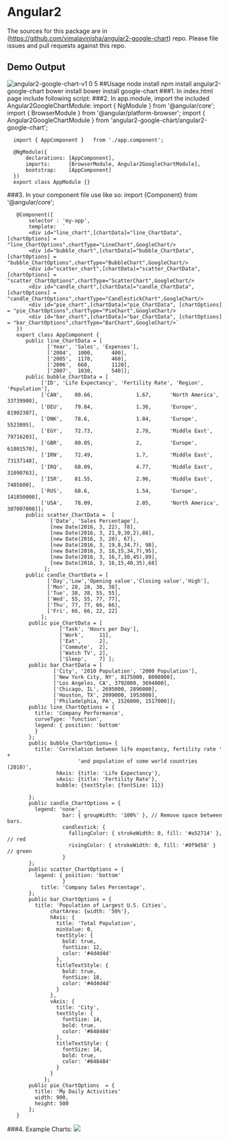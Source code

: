 Angular2
=========

The sources for this package are in (https://github.com/vimalavinisha/angular2-google-chart) repo. Please file issues and pull requests against this repo.
## Demo Output
  ![angular2-google-chart-v1 0 5](https://cloud.githubusercontent.com/assets/11042288/16228824/f30a4436-37d6-11e6-8d05-bdc8bc090fcc.png)
##Usage
    node install
      npm install angular2-google-chart
    bower install
      bower install google-chart
###1. In index.html page include following script:
      <script src="https://www.gstatic.com/charts/loader.js"></script>
      <script>  
      !important: You want to give this variable(var googleLoaded = false;). This is used to run multiple chart in your jade.
        var googleLoaded = false;
        </script>
###2. In app.module, import the included Angular2GoogleChartModule:
      import { NgModule }       from '@angular/core';
      import { BrowserModule  } from '@angular/platform-browser';
      import { Angular2GoogleChartModule } from 'angular2-google-chart/angular2-google-chart';

      import { AppComponent }   from './app.component';

      @NgModule({
          declarations: [AppComponent],
          imports:      [BrowserModule, Angular2GoogleChartModule],
          bootstrap:    [AppComponent]
      })
      export class AppModule {}

###3. In your component file use like so:
      import {Component} from '@angular/core';

       @Component({
           selector : 'my-app',
           template:  `
           <div id="line_chart",[chartData]="line_ChartData", [chartOptions] = "line_ChartOptions",chartType="LineChart",GoogleChart/>
           <div id="bubble_chart",[chartData]="bubble_ChartData", [chartOptions] = "bubble_ChartOptions",chartType="BubbleChart",GoogleChart/>
           <div id="scatter_chart",[chartData]="scatter_ChartData", [chartOptions] = "scatter_ChartOptions",chartType="ScatterChart",GoogleChart/>
           <div id="candle_chart",[chartData]="candle_ChartData", [chartOptions] = "candle_ChartOptions",chartType="CandlestickChart",GoogleChart/>    
           <div id="pie_chart",[chartData]="pie_ChartData", [chartOptions] = "pie_ChartOptions",chartType="PieChart",GoogleChart/>    
           <div id="bar_chart",[chartData]="bar_ChartData", [chartOptions] = "bar_ChartOptions",chartType="BarChart",GoogleChart/>`    
       })
       export class AppComponent {
          public line_ChartData = [
                 ['Year', 'Sales', 'Expenses'],
                 ['2004',  1000,      400],
                 ['2005',  1170,      460],
                 ['2006',  660,       1120],
                 ['2007',  1030,      540]];
          public bubble_ChartData = [
               ['ID', 'Life Expectancy', 'Fertility Rate', 'Region',     'Population'],
               ['CAN',    80.66,              1.67,      'North America',  33739900],
               ['DEU',    79.84,              1.36,      'Europe',         81902307],
               ['DNK',    78.6,               1.84,      'Europe',         5523095],
               ['EGY',    72.73,              2.78,      'Middle East',    79716203],
               ['GBR',    80.05,              2,         'Europe',         61801570],
               ['IRN',    72.49,              1.7,       'Middle East',    73137148],
               ['IRQ',    68.09,              4.77,      'Middle East',    31090763],
               ['ISR',    81.55,              2.96,      'Middle East',    7485600],
               ['RUS',    68.6,               1.54,      'Europe',         141850000],
               ['USA',    78.09,              2.05,      'North America',  307007000]];
          public scatter_ChartData =  [
                  ['Date', 'Sales Percentage'],
                  [new Date(2016, 3, 22), 78],
                  [new Date(2016, 3, 21,9,30,2),88],
                  [new Date(2016, 3, 20), 67],
                  [new Date(2016, 3, 19,8,34,7), 98],
                  [new Date(2016, 3, 18,15,34,7),95],
                  [new Date(2016, 3, 16,7,30,45),89],
                  [new Date(2016, 3, 16,15,40,35),68]
                ];
          public candle_ChartData = [
                 ['Day','Low','Opening value','Closing value','High'],
                 ['Mon', 28, 28, 38, 38],
                 ['Tue', 38, 38, 55, 55],
                 ['Wed', 55, 55, 77, 77],
                 ['Thu', 77, 77, 66, 66],
                 ['Fri', 66, 66, 22, 22]
               ];
           public pie_ChartData = [
                     ['Task', 'Hours per Day'],
                     ['Work',     11],
                     ['Eat',      2],
                     ['Commute',  2],
                     ['Watch TV', 2],
                     ['Sleep',    7] ];
           public bar_ChartData = [
                   ['City', '2010 Population', '2000 Population'],
                   ['New York City, NY', 8175000, 8008000],
                   ['Los Angeles, CA', 3792000, 3694000],
                   ['Chicago, IL', 2695000, 2896000],
                   ['Houston, TX', 2099000, 1953000],
                   ['Philadelphia, PA', 1526000, 1517000]];
           public line_ChartOptions = {
             title: 'Company Performance',
             curveType: 'function',
             legend: { position: 'bottom'
             }
           };
           public bubble_ChartOptions= {
             title: 'Correlation between life expectancy, fertility rate ' +
                           'and population of some world countries (2010)',
                    hAxis: {title: 'Life Expectancy'},
                    vAxis: {title: 'Fertility Rate'},
                    bubble: {textStyle: {fontSize: 11}}

           };
           public candle_ChartOptions = {
             legend: 'none',
                      bar: { groupWidth: '100%' }, // Remove space between bars.
                      candlestick: {
                        fallingColor: { strokeWidth: 0, fill: '#a52714' }, // red
                        risingColor: { strokeWidth: 0, fill: '#0f9d58' }   // green
                      }
           };
           public scatter_ChartOptions = {
             legend: { position: 'bottom'
                      }
               title: 'Company Sales Percentage',
           };
           public bar_ChartOptions = {
             title: 'Population of Largest U.S. Cities',
                  chartArea: {width: '50%'},
                  hAxis: {
                    title: 'Total Population',
                    minValue: 0,
                    textStyle: {
                      bold: true,
                      fontSize: 12,
                      color: '#4d4d4d'
                    },
                    titleTextStyle: {
                      bold: true,
                      fontSize: 18,
                      color: '#4d4d4d'
                    }
                  },
                  vAxis: {
                    title: 'City',
                    textStyle: {
                      fontSize: 14,
                      bold: true,
                      color: '#848484'
                    },
                    titleTextStyle: {
                      fontSize: 14,
                      bold: true,
                      color: '#848484'
                    }
                  }
                };
           public pie_ChartOptions  = {
             title: 'My Daily Activities'
             width: 900,
             height: 500
           };
       }
###4. Example Charts:
      <img src="../app/assets/images/google-charts-output.png">
